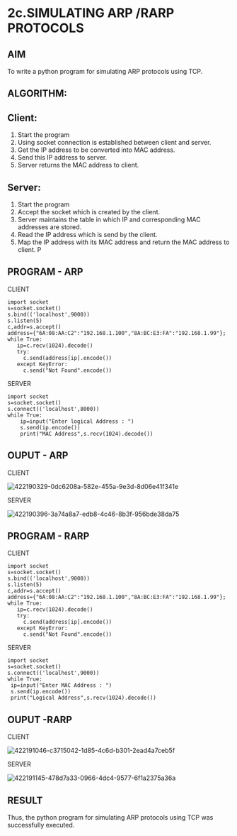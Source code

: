 # 2c.SIMULATING ARP /RARP PROTOCOLS
## AIM
To write a python program for simulating ARP protocols using TCP.
## ALGORITHM:
## Client:
1. Start the program
2. Using socket connection is established between client and server.
3. Get the IP address to be converted into MAC address.
4. Send this IP address to server.
5. Server returns the MAC address to client.
## Server:
1. Start the program
2. Accept the socket which is created by the client.
3. Server maintains the table in which IP and corresponding MAC addresses are
stored.
4. Read the IP address which is send by the client.
5. Map the IP address with its MAC address and return the MAC address to client.
P
## PROGRAM - ARP
CLIENT
```
import socket
s=socket.socket()
s.bind(('localhost',9000))
s.listen(5)
c,addr=s.accept()
address={"6A:08:AA:C2":"192.168.1.100","8A:BC:E3:FA":"192.168.1.99"};
while True:
   ip=c.recv(1024).decode()
   try:
     c.send(address[ip].encode())
   except KeyError:
     c.send("Not Found".encode())
```
SERVER
```
import socket
s=socket.socket()
s.connect(('localhost',8000))
while True:
    ip=input("Enter logical Address : ")
    s.send(ip.encode())
    print("MAC Address",s.recv(1024).decode())
```
## OUPUT - ARP
CLIENT

![422190329-0dc6208a-582e-455a-9e3d-8d06e41f341e](https://github.com/user-attachments/assets/4aac7c63-c23f-4850-a2fe-076b2e98c001)

SERVER

![422190396-3a74a8a7-edb8-4c46-8b3f-956bde38da75](https://github.com/user-attachments/assets/925a45b5-290b-4e03-bf13-d202b538a610)

## PROGRAM - RARP
CLIENT
```
import socket
s=socket.socket()
s.bind(('localhost',9000))
s.listen(5)
c,addr=s.accept()
address={"6A:08:AA:C2":"192.168.1.100","8A:BC:E3:FA":"192.168.1.99"};
while True:
   ip=c.recv(1024).decode()
   try:
     c.send(address[ip].encode())
   except KeyError:
     c.send("Not Found".encode())
```
SERVER
```
import socket
s=socket.socket()
s.connect(('localhost',9000))
while True:
 ip=input("Enter MAC Address : ")
 s.send(ip.encode())
 print("Logical Address",s.recv(1024).decode())
```
## OUPUT -RARP
CLIENT

![422191046-c3715042-1d85-4c6d-b301-2ead4a7ceb5f](https://github.com/user-attachments/assets/3af2e511-4e1c-48e0-9151-e1e6cb09a8ee)

SERVER

![422191145-478d7a33-0966-4dc4-9577-6f1a2375a36a](https://github.com/user-attachments/assets/ed6e797b-efea-447c-85fb-c0954bac453a)


## RESULT
Thus, the python program for simulating ARP protocols using TCP was successfully 
executed.

